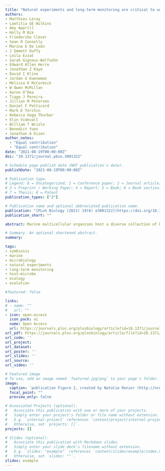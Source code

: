 ```yaml
---
title: "Natural experiments and long-term monitoring are critical to understand and predict marine host–microbe ecology and evolution"
authors:
- Matthieu Leray
- Laetitia GE Wilkins
- Amy Apprill
- Holly M Bik
- Friederike Clever
- Sean R Connolly
- Marina E De León
- J Emmett Duffy
- Leïla Ezzat
- Sarah Gignoux-Wolfsohn
- Edward Allen Herre
- Jonathan Z Kaye
- David I Kline
- Jordan G Kueneman
- Melissa K McCormick
- W Owen McMillan
- Aaron O’Dea
- Tiago J Pereira
- Jillian M Petersen
- Daniel F Petticord
- Mark E Torchin
- Rebecca Vega Thurber
- Elin Videvall
- William T Wcislo
- Benedict Yuen
- Jonathan A Eisen
author_notes:
  - "Equal contribution"
  - "Equal contribution"
date: "2021-08-19T00:00:00Z"
doi: "10.1371/journal.pbio.3001322"

# Schedule page publish date (NOT publication's date).
publishDate: "2021-08-19T00:00:00Z"

# Publication type.
# Legend: 0 = Uncategorized; 1 = Conference paper; 2 = Journal article;
# 3 = Preprint / Working Paper; 4 = Report; 5 = Book; 6 = Book section;
# 7 = Thesis; 8 = Patent
publication_types: ["2"]

# Publication name and optional abbreviated publication name.
publication: "[PLoS Biology (2021) 19(8) e3001322](https://doi.org/10.1371/journal.pbio.3001322)"
publication_short: ""

abstract: Marine multicellular organisms host a diverse collection of bacteria, archaea, microbial eukaryotes, and viruses that form their microbiome. Such host-associated microbes can significantly influence the host’s physiological capacities; however, the identity and functional role(s) of key members of the microbiome (“core microbiome”) in most marine hosts coexisting in natural settings remain obscure. Also unclear is how dynamic interactions between hosts and the immense standing pool of microbial genetic variation will affect marine ecosystems’ capacity to adjust to environmental changes. Here, we argue that significantly advancing our understanding of how host-associated microbes shape marine hosts’ plastic and adaptive responses to environmental change requires (i) recognizing that individual host–microbe systems do not exist in an ecological or evolutionary vacuum and (ii) expanding the field toward long-term, multidisciplinary research on entire communities of hosts and microbes. Natural experiments, such as time-calibrated geological events associated with well-characterized environmental gradients, provide unique ecological and evolutionary contexts to address this challenge. We focus here particularly on mutualistic interactions between hosts and microbes, but note that many of the same lessons and approaches would apply to other types of interactions.

# Summary. An optional shortened abstract.
summary:

tags:
- symbiosis
- marine
- microbiology
- natural experiments
- long-term monitoring
- host–microbe
- ecology
- evolution

#featured: false

links:
# - name: ""
#   url: ""
- icon: open-access
  icon_pack: ai
  name: Open Access
  url: https://journals.plos.org/plosbiology/article?id=10.1371/journal.pbio.3001322
url_pdf: https://journals.plos.org/plosbiology/article/file?id=10.1371/journal.pbio.3001322&type=printable
url_code: ''
url_project:
url_dataset:
url_poster: ''
url_slides: ''
url_source:
url_video: ''

# Featured image
# To use, add an image named `featured.jpg/png` to your page's folder.
image:
  caption: 'publication Figure 2, created by Natalie Renier (http://nrenier.com/), Woods Hole Oceanographic Institution.'
  focal_point: ""
  preview_only: false

# Associated Projects (optional).
#   Associate this publication with one or more of your projects.
#   Simply enter your project's folder or file name without extension.
#   E.g. `internal-project` references `content/project/internal-project/index.md`.
#   Otherwise, set `projects: []`.
projects: []

# Slides (optional).
#   Associate this publication with Markdown slides.
#   Simply enter your slide deck's filename without extension.
#   E.g. `slides: "example"` references `content/slides/example/index.md`.
#   Otherwise, set `slides: ""`.
slides: example
---
```


<script type='text/javascript' src='https://d1bxh8uas1mnw7.cloudfront.net/assets/embed.js'></script>

<span data-badge-type="medium-donut" data-doi="10.1371/journal.pbio.3001322" data-condensed="true" data-hide-no-mentions="true" class="altmetric-embed"></span> <span class="__dimensions_badge_embed__" data-doi="10.1371/journal.pbio.3001322" data-hide-zero-citations="false" data-legend="hover-right"></span><script async src="https://badge.dimensions.ai/badge.js" charset="utf-8"></script>

<br/>
